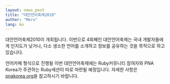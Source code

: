 ```yaml
---
layout: news_post
title: "대안언어축제2010"
author: "Moru"
lang: ko
---
```


대안언어축제2010이 개최됩니다. 이번으로 4회째인 대안언어축제는 국내 개발자들에게 인지도가 낮거나, 다소 생소한 언어를 소개하고
정보를 공유하는 것을 목적으로 하고 있습니다.

언어카페 형식으로 진행될 이번 대안언어축제에는 Ruby커뮤니티 참여자와 PNA Korea가 주관하는 Ruby세션이 따로 마련될
예정입니다. 자세한 사항은 [pnakorea.org][1]을 참고하시기 바랍니다.



[1]: http://pnakorea.org/default.aspx 
